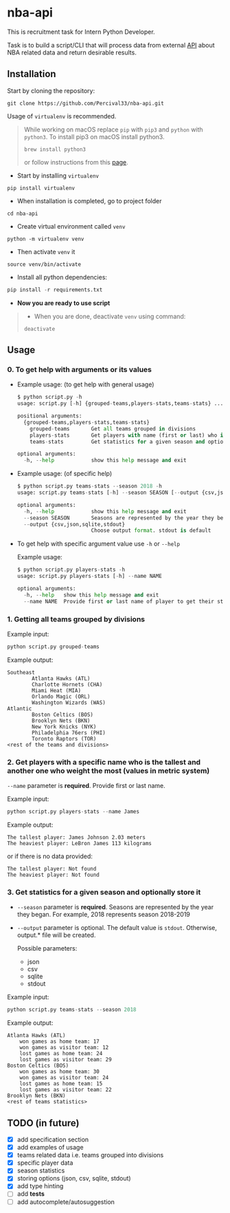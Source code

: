 # nba-api

This is recruitment task for Intern Python Developer.

Task is to build a script/CLI that will process data from external [API](https://www.balldontlie.io/) about NBA related data and return desirable results.

## Installation

Start by cloning the repository:

```
git clone https://github.com/Percival33/nba-api.git
```

Usage of `virtualenv` is recommended.

> While working on macOS replace `pip` with `pip3` and `python` with `python3`. To install pip3 on macOS install python3.
>
> ```
> brew install python3
> ```
>
> or follow instructions from this [page](https://www.delftstack.com/howto/python/python-install-pip3-mac/).

- Start by installing `virtualenv`

```
pip install virtualenv
```

- When installation is completed, go to project folder

```
cd nba-api
```

- Create virtual environment called `venv`

```
python -m virtualenv venv
```

- Then activate `venv` it

```
source venv/bin/activate
```

- Install all python dependencies:

```py
pip install -r requirements.txt
```

- **Now you are ready to use script**

>  - When you are done, deactivate `venv` using command:
>
>  ```
>  deactivate
>  ```

## Usage

### 0. To get help with arguments or its values

- Example usage: (to get help with general usage)

  ```py
  $ python script.py -h
  usage: script.py [-h] {grouped-teams,players-stats,teams-stats} ...

  positional arguments:
    {grouped-teams,players-stats,teams-stats}
      grouped-teams       Get all teams grouped in divisions
      players-stats       Get players with name (first or last) who is the tallest and is the heaviest
      teams-stats         Get statistics for a given season and optionally store it

  optional arguments:
    -h, --help            show this help message and exit
  ```

- Example usage: (of specific help)

  ```py
  $ python script.py teams-stats --season 2018 -h
  usage: script.py teams-stats [-h] --season SEASON [--output {csv,json,sqlite,stdout}]

  optional arguments:
    -h, --help            show this help message and exit
    --season SEASON       Seasons are represented by the year they began. For example, 2018 represents season 2018-2019.
    --output {csv,json,sqlite,stdout}
                          Choose output format. stdout is default
  ```

- To get help with specific argument value use `-h` or `--help`

  Example usage:

  ```py
  $ python script.py players-stats -h
  usage: script.py players-stats [-h] --name NAME

  optional arguments:
    -h, --help   show this help message and exit
    --name NAME  Provide first or last name of player to get their statistics
  ```

### 1. Getting all teams grouped by divisions

Example input:

```py
python script.py grouped-teams
```

Example output:

```
Southeast
        Atlanta Hawks (ATL)
        Charlotte Hornets (CHA)
        Miami Heat (MIA)
        Orlando Magic (ORL)
        Washington Wizards (WAS)
Atlantic
        Boston Celtics (BOS)
        Brooklyn Nets (BKN)
        New York Knicks (NYK)
        Philadelphia 76ers (PHI)
        Toronto Raptors (TOR)
<rest of the teams and divisions>
```

### 2. Get players with a specific name who is the tallest and another one who weight the most (values in metric system)

`--name` parameter is **required**. Provide first or last name.

Example input:

```py
python script.py players-stats --name James
```

Example output:

```
The tallest player: James Johnson 2.03 meters
The heaviest player: LeBron James 113 kilograms
```

or if there is no data provided:

```
The tallest player: Not found
The heaviest player: Not found
```

### 3. Get statistics for a given season and optionally store it

- `--season` parameter is **required**. Seasons are represented by the year they began. For example, 2018 represents season 2018-2019

- `--output` parameter is optional. The default value is `stdout`. Otherwise, output.\* file will be created.

  Possible parameters:

  - json
  - csv
  - sqlite
  - stdout

Example input:

```py
python script.py teams-stats --season 2018
```

Example output:

```
Atlanta Hawks (ATL)
    won games as home team: 17
    won games as visitor team: 12
    lost games as home team: 24
    lost games as visitor team: 29
Boston Celtics (BOS)
    won games as home team: 30
    won games as visitor team: 24
    lost games as home team: 15
    lost games as visitor team: 22
Brooklyn Nets (BKN)
<rest of teams statistics>
```

## TODO (in future)

- [x] add specification section
- [x] add examples of usage
- [x] teams related data i.e. teams grouped into divisions
- [x] specific player data
- [x] season statistics
- [x] storing options (json, csv, sqlite, stdout)
- [x] add type hinting
- [ ] add **tests**
- [ ] add autocomplete/autosuggestion
